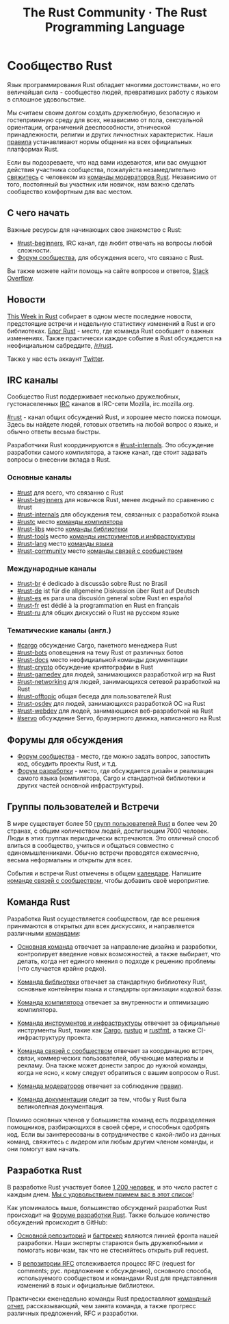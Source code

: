 ﻿---
layout: ru-RU/default
title: The Rust Community &middot; The Rust Programming Language
---

# Сообщество Rust

Язык программирования Rust обладает многими достоинствами, но его
величайшая сила - сообщество людей, превративших работу с языком в сплошное удовольствие.

Мы считаем своим долгом создать дружелюбную, безопасную и
гостеприимную среду для всех, независимо от пола, сексуальной
ориентации, ограничений дееспособности, этнической принадлежности,
религии и других личностных характеристик. Наши [правила][coc]
устанавливают нормы общения на всех официальных платформах Rust.

Если вы подозреваете, что над вами издеваются, или
вас смущают действия участника сообщества, пожалуйста незамедлительно
[свяжитесь][mod_team_email] с человеком из
[команды модераторов Rust][mod_team]. Независимо от того, постоянный
вы участник или новичок, нам важно сделать сообщество комфортным для
вас местом.

[coc]: https://www.rust-lang.org/conduct.html
[mod_team]: https://www.rust-lang.org/team.html#Moderation
[mod_team_email]: mailto:rust-mods@rust-lang.org

## С чего начать

Важные ресурсы для начинающих свое знакомство с Rust:

- [#rust-beginners][beginners_irc], IRC канал, где любят
  отвечать на вопросы любой сложности.
- [Форум сообщества][users_forum], для обсуждения всего, что связано с Rust.

Вы также можете найти помощь на сайте вопросов и ответов, [Stack Overflow][stack_overflow].

[stack_overflow]: https://ru.stackoverflow.com/questions/tagged/rust


## Новости

[This Week in Rust][twir] собирает в одном месте последние 
новости, предстоящие встречи и недельную статистику изменений в Rust
и его библиотеках. [Блог Rust][rust_blog] - место, где 
команда Rust сообщает о важных изменениях. Также практически каждое событие
в Rust обсуждается на неофициальном сабреддите, [/r/rust][reddit].

Также у нас есть аккаунт [Twitter][twitter].

[twir]: https://this-week-in-rust.org/
[rust_blog]: http://blog.rust-lang.org/
[reddit]: https://www.reddit.com/r/rust
[reddit_coc]: https://www.reddit.com/r/rust/comments/2rvrzx/our_code_of_conduct_please_read/
[twitter]: https://twitter.com/rustlang

## IRC каналы

Сообщество Rust поддерживает несколько дружелюбных, 
густонаселенных [IRC] каналов в IRC-сети Mozilla, irc.mozilla.org.

[#rust][rust_irc] - канал общих обсуждений Rust, и
хорошее место поиска помощи. Здесь вы найдете людей,
готовых ответить на любой вопрос о языке, и обычно ответы весьма быстры.

Разработчики Rust координируются в [#rust-internals][internals_irc]. Это обсуждение разработки самого компилятора, а также канал, где стоит задавать вопросы о внесении вклада в Rust.

### Основные каналы

- [#rust][rust_irc] для всего, что связанно с Rust
- [#rust-beginners][beginners_irc] для новичков Rust, менее людный по сравнению с #rust
- [#rust-internals][internals_irc] для обсуждения тем, связанных с разработкой языка
- [#rustc][rustc_irc] место [команды компилятора][compiler_team]
- [#rust-libs][libs_irc] место [команды библиотеки][library_team]
- [#rust-tools][tools_irc] место [команды инструментов и инфраструктуры][tool_team]
- [#rust-lang][lang_irc] место [команды языка][language_team]
- [#rust-community][community_irc] место [команды связей с сообществом][community_team]

### Международные каналы

- [#rust-br][br_irc] é dedicado à discussão sobre Rust no Brasil
- [#rust-de][de_irc] ist für die allgemeine Diskussion über Rust auf Deutsch
- [#rust-es][es_irc] es para una discusión general sobre Rust en español
- [#rust-fr][fr_irc] est dédié à la programmation en Rust en français
- [#rust-ru][ru_irc] для общих дискуссий о Rust на русском языке

### Тематические каналы (англ.)

- [#cargo][cargo_irc] обсуждение Cargo, пакетного менеджера Rust
- [#rust-bots][bots_irc] оповещения на тему Rust от различных ботов
- [#rust-docs][docs_irc] место неофициальной команды документации
- [#rust-crypto][crypto_irc] обсуждение криптографии в Rust
- [#rust-gamedev][gamedev_irc] для людей, занимающихся разработкой игр на Rust
- [#rust-networking][networking_irc] для людей, занимающихся сетевой разработкой на Rust
- [#rust-offtopic][offtopic_irc] общая беседа для пользователей Rust
- [#rust-osdev][osdev_irc] для людей, занимающихся разработкой ОС на Rust
- [#rust-webdev][webdev_irc] для людей, занимающихся веб-разработкой на Rust
- [#servo][servo_irc] обсуждение Servo, браузерного движка, написанного на Rust

[IRC]: https://en.wikipedia.org/wiki/Internet_Relay_Chat
[beginners_irc]: https://client00.chat.mibbit.com/?server=irc.mozilla.org&channel=%23rust-beginners
[bots_irc]: https://client00.chat.mibbit.com/?server=irc.mozilla.org&channel=%23rust-bots
[br_irc]: https://client00.chat.mibbit.com/?server=irc.mozilla.org&channel=%23rust-br
[cargo_irc]: https://client00.chat.mibbit.com/?server=irc.mozilla.org&channel=%23cargo
[community_irc]: https://client00.chat.mibbit.com/?server=irc.mozilla.org&channel=%23rust-community
[crypto_irc]: https://client00.chat.mibbit.com/?server=irc.mozilla.org&channel=%23rust-crypto
[de_irc]: https://client00.chat.mibbit.com/?server=irc.mozilla.org&channel=%23rust-de
[es_irc]: https://client00.chat.mibbit.com/?server=irc.mozilla.org&channel=%23rust-es
[fr_irc]: https://client00.chat.mibbit.com/?server=irc.mozilla.org&channel=%23rust-fr
[gamedev_irc]: https://client00.chat.mibbit.com/?server=irc.mozilla.org&channel=%23rust-gamedev
[internals_irc]: https://client00.chat.mibbit.com/?server=irc.mozilla.org&channel=%23rust-internals
[lang_irc]: https://client00.chat.mibbit.com/?server=irc.mozilla.org&channel=%23rust-lang
[libs_irc]: https://client00.chat.mibbit.com/?server=irc.mozilla.org&channel=%23rust-libs
[networking_irc]: https://client00.chat.mibbit.com/?server=irc.mozilla.org&channel=%23rust-networking
[offtopic_irc]: https://client00.chat.mibbit.com/?server=irc.mozilla.org&channel=%23rust-offtopic
[osdev_irc]: https://client00.chat.mibbit.com/?server=irc.mozilla.org&channel=%23rust-osdev
[ru_irc]: https://client00.chat.mibbit.com/?server=irc.mozilla.org&channel=%23rust-ru
[rust_irc]: https://client00.chat.mibbit.com/?server=irc.mozilla.org&channel=%23rust
[rustc_irc]: https://client00.chat.mibbit.com/?server=irc.mozilla.org&channel=%23rustc
[servo_irc]: https://client00.chat.mibbit.com/?server=irc.mozilla.org&channel=%23servo
[tools_irc]: https://client00.chat.mibbit.com/?server=irc.mozilla.org&channel=%23rust-tools
[webdev_irc]: https://client00.chat.mibbit.com/?server=irc.mozilla.org&channel=%23rust-webdev
[docs_irc]: https://client00.chat.mibbit.com/?server=irc.mozilla.org&channel=%23rust-docs

## Форумы для обсуждения

- [Форум сообщества][users_forum] - место, где можно задать вопрос,
  запостить код, обсудить проекты Rust, и т.д.
- [Форум разработки][internals_forum] - место, где обсуждается дизайн
  и реализация самого языка (компилятора, Cargo и стандартной библиотеки
  и других частей основной инфраструктуры).

[users_forum]: https://users.rust-lang.org/
[internals_forum]: https://internals.rust-lang.org/

## Группы пользователей и Встречи

В мире существует более 50 [групп пользователей Rust][user_group] в
более чем 20 странах, с общим количеством людей, достигающим 7000
человек. Люди в этих группах периодически встречаются. Это отличный
способ влиться в сообщество, учиться и общаться совместно с
единомышленниками. Обычно встречи проводятся ежемесячно, весьма
неформальны и открыты для всех.

События и встречи Rust отмечены в общем [календаре][calendar].
Напишите [команде связей с сообществом][community_team], чтобы
добавить своё мероприятие.

[user_group]: ./user-groups.html
[calendar]: https://www.google.com/calendar/embed?src=apd9vmbc22egenmtu5l6c5jbfc@group.calendar.google.com

## Команда Rust

Разработка Rust осуществляется сообществом, где все решения принимаются
в открытых для всех дискуссиях, и направляется различными [командами][teams]:

* [Основная команда][core_team] отвечает за направление дизайна
  и разработки, контролирует введение новых возможностей, а также
  выбирает, что делать, когда нет единого мнения о подходе к решению проблемы
  (что случается крайне редко).

* [Команда библиотеки][library_team] отвечает за стандартную
  библиотеку Rust, основные контейнеры языка и стандарты организации
  кодовой базы.

* [Команда компилятора][compiler_team] отвечает за внутренности
  и оптимизацию компилятора.

* [Команда инструментов и инфраструктуры][tool_team] отвечает за
  официальные инструменты Rust, такие как [Cargo], [rustup] и [rustfmt],
  а также CI-инфраструктуру проекта.

[Cargo]: https://crates.io
[rustup]: https://www.rustup.rs
[rustfmt]: https://github.com/rust-lang-nursery/rustfmt

* [Команда связей с сообществом][community_team] отвечает за координацию
  встреч, связи, коммерческих пользователей, обучающие материалы и рекламу.
  Она также может донести запрос до нужной команды, когда не ясно, к кому
  следует обратиться с вашим вопросом о Rust.

* [Команда модераторов][mod_team] отвечает за соблюдение [правил][coc].

* [Команда документации][doc_team] следит за тем, чтобы у Rust была
  великолепная документация.

Помимо основных членов у большинства команд есть подразделения помощников,
разбирающихся в своей сфере, и способных одобрять код. Если вы заинтересованы
в сотрудничестве с какой-либо из данных команд, свяжитесь с лидером или
любым другим членом команды, и они помогут вам начать.

[teams]: https://www.rust-lang.org/team.html
[core_team]: https://www.rust-lang.org/team.html#Core
[language_team]: https://www.rust-lang.org/team.html#Language-design
[library_team]: https://www.rust-lang.org/team.html#Library
[compiler_team]: https://www.rust-lang.org/team.html#Compiler
[tool_team]: https://www.rust-lang.org/team.html#Tooling-and-infrastructure
[community_team]: https://www.rust-lang.org/team.html#Community
[mod_team]: https://www.rust-lang.org/team.html#Moderation
[doc_team]: https://www.rust-lang.org/en-US/team.html#Documentation-team

## Разработка Rust

В разработке Rust участвует более [1,200 человек][authors], и это число растет
с каждым днем. [Мы с удовольствием примем вас в этот список][contribute]!

Как упоминалось выше, большинство обсуждений разработки Rust происходит на
[Форуме разработки Rust][internals_forum]. Также большое количество обсуждений
происходит в GitHub:

- [Основной репозиторий][github] и [багтрекер][issue_tracking] являются
  линией фронта нашей разработки. Наши эксперты стараются быть дружелюбными
  и помогать новичкам, так что не стесняйтесь открыть pull request.

- В [репозитории RFC][rfcs] отслеживается процесс RFC (request for comments; рус. предложение к обсуждению),
  основного способа, используемого сообществом и командами Rust для
  представления изменений в язык и официальные библиотеки.

Практически еженедельно команды Rust предоставляют [командный отчет][team_reports],
рассказывающий, чем занята команда, а также прогресс различных предложений,
RFC и разработки.

[authors]: https://github.com/rust-lang/rust/blob/88397e092e01b6043b6f65772710dfe0e59056c5/AUTHORS.txt
[contribute]: contribute.html
[github]: https://github.com/rust-lang/rust
[rfcs]: https://github.com/rust-lang/rfcs
[team_reports]: https://github.com/rust-lang/subteams
[issue_tracking]: https://github.com/rust-lang/rust/issues

